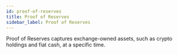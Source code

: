```yaml
---
id: proof-of-reserves
title: Proof of Reserves
sidebar_label: Proof of Reserves
---
```


Proof of Reserves captures exchange-owned assets, such as crypto holdings and fiat cash, at a specific time.
